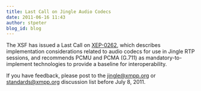 ```yaml
---
title: Last Call on Jingle Audio Codecs
date: 2011-06-16 11:43
author: stpeter
blog_id: blog
---
```


The XSF has issued a Last Call on [XEP-0262](https://xmpp.org/extensions/xep-0266.html), which describes implementation considerations related to audio codecs for use in Jingle RTP sessions, and recommends PCMU and PCMA (G.711) as mandatory-to-implement technologies to provide a baseline for interoperability.

If you have feedback, please post to the [jingle@xmpp.org](http://mail.jabber.org/mailman/listinfo/jingle) or [standards@xmpp.org](http://mail.jabber.org/mailman/listinfo/standards) discussion list before July 8, 2011.
